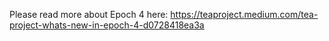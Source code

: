 Please read more about Epoch 4 here: https://teaproject.medium.com/tea-project-whats-new-in-epoch-4-d0728418ea3a
